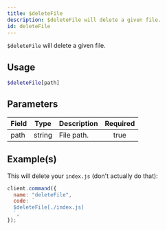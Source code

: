 ```yaml
---
title: $deleteFile
description: $deleteFile will delete a given file.
id: deleteFile
---
```


`$deleteFile` will delete a given file.

## Usage

```php
$deleteFile[path]
```

## Parameters

| Field | Type   | Description | Required |
| ----- | ------ | ----------- | :------: |
| path  | string | File path.  |   true   |

## Example(s)

This will delete your `index.js` (don't actually do that):

```javascript
client.command({
  name: "deleteFile",
  code: `
  $deleteFile[./index.js]
  `,
});
```
